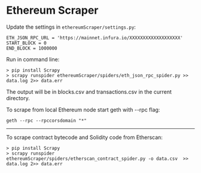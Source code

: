 # Ethereum Scraper
 
Update the settings in `ethereumScraper/settings.py`:

```
ETH_JSON_RPC_URL = 'https://mainnet.infura.io/XXXXXXXXXXXXXXXXXXX'
START_BLOCK = 0
END_BLOCK = 1000000
```
 
Run in command line:

```
> pip install Scrapy
> scrapy runspider ethereumScraper/spiders/eth_json_rpc_spider.py >> data.log 2>> data.err
```

The output will be in blocks.csv and transactions.csv in the current directory.

To scrape from local Ethereum node start geth with --rpc flag:

```
geth --rpc --rpccorsdomain "*"
```

---

To scrape contract bytecode and Solidity code from Etherscan:

```
> pip install Scrapy
> scrapy runspider ethereumScraper/spiders/etherscan_contract_spider.py -o data.csv  >> data.log 2>> data.err
```